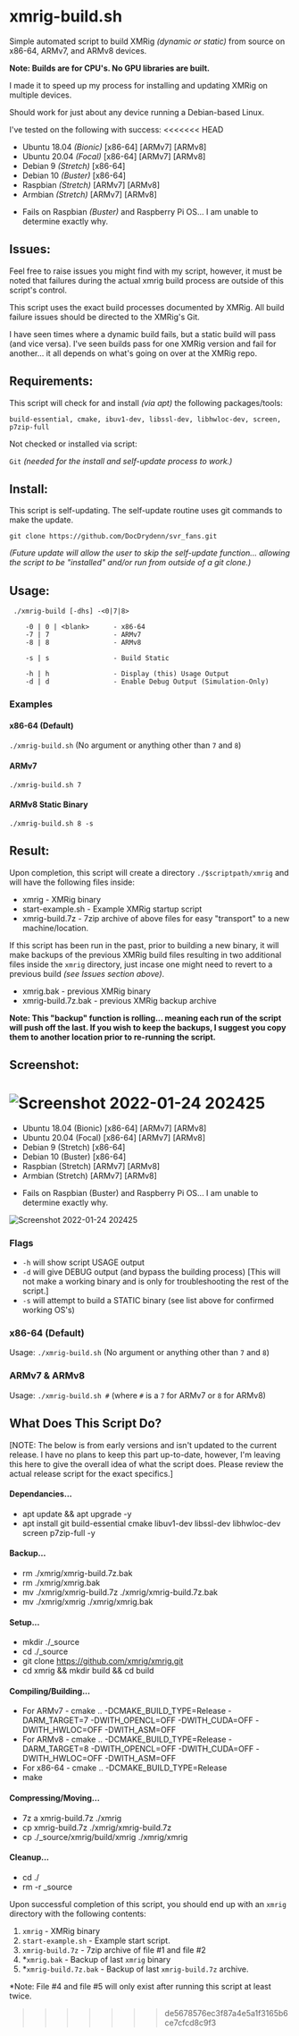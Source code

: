 # xmrig-build.sh
Simple automated script to build XMRig *(dynamic or static)* from source on x86-64, ARMv7, and ARMv8 devices. 

**Note: Builds are for CPU's. No GPU libraries are built.**

I made it to speed up my process for installing and updating XMRig on multiple devices.

Should work for just about any device running a Debian-based Linux.

I've tested on the following with success:
<<<<<<< HEAD
- Ubuntu 18.04 *(Bionic)* [x86-64] [ARMv7] [ARMv8]
- Ubuntu 20.04 *(Focal)* [x86-64] [ARMv7] [ARMv8]
- Debian 9 *(Stretch)* [x86-64]
- Debian 10 *(Buster)* [x86-64]
- Raspbian *(Stretch)* [ARMv7] [ARMv8]
- Armbian *(Stretch)* [ARMv7] [ARMv8]

* Fails on Raspbian *(Buster)* and Raspberry Pi OS... I am unable to determine exactly why.

## Issues:
Feel free to raise issues you might find with my script, however, it must be noted that failures during the actual xmrig build process are outside of this script's control.

This script uses the exact build processes documented by XMRig. All build failure issues should be directed to the XMRig's Git.

I have seen times where a dynamic build fails, but a static build will pass (and vice versa). I've seen builds pass for one XMRig version and fail for another... it all depends on what's going on over at the XMRig repo.

## Requirements:
This script will check for and install *(via apt)* the following packages/tools:

`build-essential, cmake, ibuv1-dev, libssl-dev, libhwloc-dev, screen, p7zip-full`

Not checked or installed via script:

`Git` *(needed for the install and self-update process to work.)*

## Install:
This script is self-updating. The self-update routine uses git commands to make the update.

`git clone https://github.com/DocDrydenn/svr_fans.git`

*(Future update will allow the user to skip the self-update function... allowing the script to be "installed" and/or run from outside of a git clone.)*

## Usage:
```
 ./xmrig-build [-dhs] -<0|7|8>

    -0 | 0 | <blank>      - x86-64
    -7 | 7                - ARMv7
    -8 | 8                - ARMv8

    -s | s                - Build Static

    -h | h                - Display (this) Usage Output
    -d | d                - Enable Debug Output (Simulation-Only)

```
### Examples
#### x86-64 (Default)
`./xmrig-build.sh` (No argument or anything other than `7` and `8`)

#### ARMv7
`./xmrig-build.sh 7`

#### ARMv8 Static Binary
`./xmrig-build.sh 8 -s`

## Result:
Upon completion, this script will create a directory `./$scriptpath/xmrig` and will have the following files inside:
- xmrig - XMRig binary
- start-example.sh - Example XMRig startup script
- xmrig-build.7z - 7zip archive of above files for easy "transport" to a new machine/location.

If this script has been run in the past, prior to building a new binary, it will make backups of the previous XMRig build files resulting in two additional files inside the `xmrig` directory, just incase one might need to revert to a previous build *(see Issues section above)*. 
- xmrig.bak - previous XMRig binary
- xmrig-build.7z.bak - previous XMRig backup archive

**Note: This "backup" function is rolling... meaning each run of the script will push off the last. If you wish to keep the backups, I suggest you copy them to another location prior to re-running the script.**

## Screenshot:
![Screenshot 2022-01-24 202425](https://user-images.githubusercontent.com/48564375/150893727-af9d5d0e-3d48-4519-aad0-f7cf5cb34661.png)
=======
- Ubuntu 18.04 (Bionic) [x86-64] [ARMv7] [ARMv8]
- Ubuntu 20.04 (Focal) [x86-64] [ARMv7] [ARMv8]
- Debian 9 (Stretch) [x86-64]
- Debian 10 (Buster) [x86-64]
- Raspbian (Stretch) [ARMv7] [ARMv8]
- Armbian (Stretch) [ARMv7] [ARMv8]

* Fails on Raspbian (Buster) and Raspberry Pi OS... I am unable to determine exactly why.

![Screenshot 2022-01-24 202425](https://user-images.githubusercontent.com/48564375/150893375-7f8f8623-3a83-4a25-93c8-8b824329a559.png)


### Flags
- `-h` will show script USAGE output
- `-d` will give DEBUG output (and bypass the building process) [This will not make a working binary and is only for troubleshooting the rest of the script.]
- `-s` will attempt to build a STATIC binary (see list above for confirmed working OS's)

### x86-64 (Default)
Usage: `./xmrig-build.sh` (No argument or anything other than `7` and `8`)

### ARMv7 & ARMv8
Usage: `./xmrig-build.sh #` 
(where `#` is a `7` for ARMv7 or `8` for ARMv8)

## What Does This Script Do?

[NOTE: The below is from early versions and isn't updated to the current release. I have no plans to keep this part up-to-date, however, I'm leaving this here to give the overall idea of what the script does. Please review the actual release script for the exact specifics.]

#### Dependancies...
- apt update && apt upgrade -y
- apt install git build-essential cmake libuv1-dev libssl-dev libhwloc-dev screen p7zip-full -y

#### Backup...
- rm ./xmrig/xmrig-build.7z.bak
- rm ./xmrig/xmrig.bak
- mv ./xmrig/xmrig-build.7z ./xmrig/xmrig-build.7z.bak
- mv ./xmrig/xmrig ./xmrig/xmrig.bak

#### Setup...
- mkdir ./_source
- cd ./_source
- git clone https://github.com/xmrig/xmrig.git
- cd xmrig && mkdir build && cd build

#### Compiling/Building...
- For ARMv7 - cmake .. -DCMAKE_BUILD_TYPE=Release -DARM_TARGET=7 -DWITH_OPENCL=OFF -DWITH_CUDA=OFF -DWITH_HWLOC=OFF -DWITH_ASM=OFF
- For ARMv8 - cmake .. -DCMAKE_BUILD_TYPE=Release -DARM_TARGET=8 -DWITH_OPENCL=OFF -DWITH_CUDA=OFF -DWITH_HWLOC=OFF -DWITH_ASM=OFF
- For x86-64 - cmake .. -DCMAKE_BUILD_TYPE=Release
- make

#### Compressing/Moving...
- 7z a xmrig-build.7z ./xmrig
- cp xmrig-build.7z ./xmrig/xmrig-build.7z
- cp ./_source/xmrig/build/xmrig ./xmrig/xmrig

#### Cleanup...
- cd ./
- rm -r _source

Upon successful completion of this script, you should end up with an `xmrig` directory with the following contents:
1. `xmrig` - XMRig binary
2. `start-example.sh` - Example start script.
3. `xmrig-build.7z` - 7zip archive of file #1 and file #2
4. *`xmrig.bak` - Backup of last `xmrig` binary
5. *`xmrig-build.7z.bak` - Backup of last `xmrig-build.7z` archive.

*Note: File #4 and file #5 will only exist after running this script at least twice.
>>>>>>> de5678576ec3f87a4e5a1f3165b6ce7cfcd8c9f3
